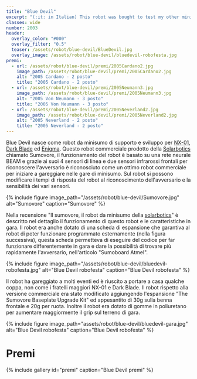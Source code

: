 ```yaml
---
title: "Blue Devil"
excerpt: "(:it: in Italian) This robot was bought to test my other minisumo robots and to improve the tactics and velocity to recognize the enemy. Blue Devil is a Sumovore robot sell from Solar robotitcs, the core inside is BEAM and with a different layer the player can change in microcontroller version."
classes: wide
number: 2003
header:
  overlay_color: "#000"
  overlay_filter: "0.5"
  teaser: /assets/robot/blue-devil/BlueDevil.jpg
  overlay_image: /assets/robot/blue-devil/bluedevil-robofesta.jpg
premi:
  - url: /assets/robot/blue-devil/premi/2005Cardano2.jpg
    image_path: /assets/robot/blue-devil/premi/2005Cardano2.jpg
    alt: "2005 Cardano - 2 posto"
    title: "2005 Cardano - 2 posto"
  - url: /assets/robot/blue-devil/premi/2005Neumann3.jpg
    image_path: /assets/robot/blue-devil/premi/2005Neumann3.jpg
    alt: "2005 Von Neumann - 3 posto"
    title: "2005 Von Neumann - 3 posto"
  - url: /assets/robot/blue-devil/premi/2005Neverland2.jpg
    image_path: /assets/robot/blue-devil/premi/2005Neverland2.jpg
    alt: "2005 Neverland - 2 posto"
    title: "2005 Neverland - 2 posto"
---
```


Blue Devil nasce come robot da minisumo di supporto e sviluppo per [NX-01](/robot/NX-01), [Dark Blade](/robot/enigma) ed [Enigma](/robot/enigma). Questo robot commerciale prodotto della [Solarbotics](http://www.solarbotics.com/) chiamato Sumovore, il funzionamento del robot è basato su una rete neurale BEAM e grazie ai suoi 4 sensori di linea e due sensori infrarossi frontali per riconoscere l'avversario è riconosciuto come un ottimo robot commerciale per iniziare a gareggiare nelle gare di minisumo. Sul robot si possono modificare i tempi di risposta del robot al riconoscimento dell'avversario e la sensibilità dei vari sensori.

{% include figure image_path="/assets/robot/blue-devil/Sumovore.jpg" alt="Sumovore" caption="Sumovore" %}

Nella recensione "Il sumovore, il robot da minisumo della [solarbotics](http://www.solarbotics.com/)" è descritto nel dettaglio il funzionamento di questo robot e le caratteristiche in gara. Il robot era anche dotato di una scheda di espansione che garantiva al robot di poter funzionare programmato esternamente (nella figura successiva), questa scheda permetteva di eseguire del codice per far funzionare differentemente in gara e dare la possibilità di trovare più rapidamente l'avversario, nell'articolo "Sumoboard Atmel".

{% include figure image_path="/assets/robot/blue-devil/bluedevil-robofesta.jpg" alt="Blue Devil robofesta" caption="Blue Devil robofesta" %}

Il robot ha gareggiato a molti eventi ed è riuscito a portare a casa qualche coppa, non come i fratelli maggiori NX-01 e Dark Blade. Il robot rispetto alla versione commerciale era stato modificato aggiungendo l'espansione "The Sumovore Baseplate Upgrade Kit" ed appesantito di 30g sulla benna frontale e 20g per ruota. Inoltre il robot era dotato di gomme in poliuretano per aumentare maggiormente il grip sul terreno di gara.

{% include figure image_path="assets/robot/blue-devil/bluedevil-gara.jpg" alt="Blue Devil robofesta" caption="Blue Devil robofesta" %}

# Premi

{% include gallery id="premi" caption="Blue Devil premi" %}